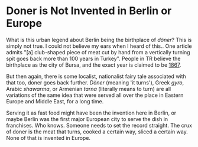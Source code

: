 # Doner is Not Invented in Berlin or Europe

What is this urban legend about Berlin being the birthplace of
*döner*? This is simply not true. I could not believe my ears when I
heard of this.. One article admits "[a] club-shaped piece of meat cut
by hand from a vertically turning spit goes back more than 100 years
in Turkey". People in TR believe the birthplace as the city of Bursa,
and the exact year is claimed to be [1867](http://iskender.com.tr/iskenderin-tarihi.html).

But then again, there is some localist, nationalist fairy tale
associated with that too, doner goes back further. *Döner* (meaning
'it turns'), Greek *gyro*, Arabic *shawarma*, or Armenian *tarna*
(literally means to turn) are all variations of the same idea that
were served all over the place in Eastern Europe and Middle East, for
a long time.

Serving it as fast food might have been the invention here in Berlin,
or maybe Berlin was the first major European city to serve the dish in
franchises. Who knows. Someone needs to set the record straight.
The crux of doner is the meat that turns, cooked a certain way, sliced
a certain way. None of that is invented in Europe.

